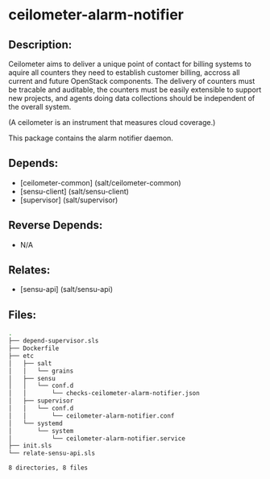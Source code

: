 # ceilometer-alarm-notifier

## Description:

Ceilometer aims to deliver a unique point of contact for billing systems to aquire all counters they need to establish  customer billing, accross all current and future OpenStack components. The delivery of counters must be tracable and auditable, the counters must be easily extensible to support new projects, and agents doing data collections should be independent of the overall system.

(A ceilometer is an instrument that measures cloud coverage.)

This package contains the alarm notifier daemon.

## Depends:

  -  [ceilometer-common] (salt/ceilometer-common)
  -  [sensu-client] (salt/sensu-client)
  -  [supervisor] (salt/supervisor)

## Reverse Depends:

  -  N/A

## Relates:

  -  [sensu-api] (salt/sensu-api)

## Files:

```bash
.
├── depend-supervisor.sls
├── Dockerfile
├── etc
│   ├── salt
│   │   └── grains
│   ├── sensu
│   │   └── conf.d
│   │       └── checks-ceilometer-alarm-notifier.json
│   ├── supervisor
│   │   └── conf.d
│   │       └── ceilometer-alarm-notifier.conf
│   └── systemd
│       └── system
│           └── ceilometer-alarm-notifier.service
├── init.sls
└── relate-sensu-api.sls

8 directories, 8 files
```
